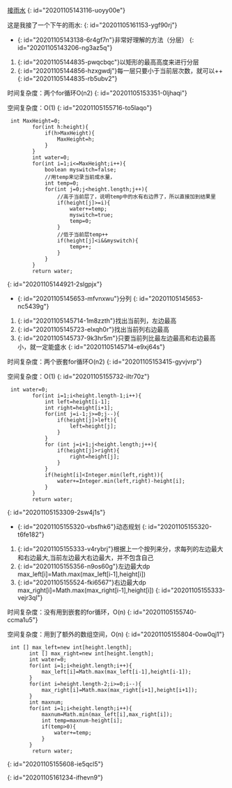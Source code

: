 [接雨水](https://leetcode-cn.com/problems/trapping-rain-water/)
{: id="20201105143116-uoyy00e"}

这是我接了一个下午的雨水:
{: id="20201105161153-ygf90rj"}

* {: id="20201105143138-6r4gf7n"}非常好理解的方法（分层）
{: id="20201105143206-ng3az5q"}

1. {: id="20201105144835-pwqcbqc"}以矩形的最高高度来进行分层
2. {: id="20201105144856-hzxgwdj"}每一层只要小于当前层次数，就可以++
{: id="20201105144835-rb5ubv2"}

时间复杂度：两个for循环O(n2)
{: id="20201105153351-0ljhaqi"}

空间复杂度：O(1)
{: id="20201105155716-to5laqo"}

```
 int MaxHeight=0;
        for(int h:height){
            if(h>MaxHeight){
                MaxHeight=h;
            }
        }
        int water=0;
        for(int i=1;i<=MaxHeight;i++){
            boolean myswitch=false;
            //用temp来记录当前成水量，
            int temp=0;
            for(int j=0;j<height.length;j++){
                //高于当前层了，说明temp中的水有右边界了，所以直接加到结果里
                if(height[j]>=i){
                    water+=temp;
                    myswitch=true;
                    temp=0;
                }
                //低于当前层temp++
                if(height[j]<i&&myswitch){
                    temp++;
                }
            }
        }
        return water;
```
{: id="20201105144921-2slgpjx"}

* {: id="20201105145653-mfvnxwu"}分列
{: id="20201105145653-nc5439g"}

1. {: id="20201105145714-1m8zzth"}找出当前列，左边最高
2. {: id="20201105145723-elxqh0r"}找出当前列右边最高
3. {: id="20201105145737-9k3hr5m"}只要当前列比最左边最高和右边最高小，就一定能盛水
{: id="20201105145714-e9xj64s"}

时间复杂度：两个嵌套for循环O(n2)
{: id="20201105153415-gyvjvrp"}

空间复杂度：O(1)
{: id="20201105155732-iltr70z"}

```
 int water=0;
        for(int i=1;i<height.length-1;i++){
            int left=height[i-1];
            int right=height[i+1];
            for(int j=i-1;j>=0;j--){
                if(height[j]>left){
                    left=height[j];
                }
            }
            for (int j=i+1;j<height.length;j++){
                if(height[j]>right){
                    right=height[j];
                }
            }
            if(height[i]<Integer.min(left,right)){
                water+=Integer.min(left,right)-height[i];
            }
        }
        return water;
```
{: id="20201105153309-2sw4j1s"}

* {: id="20201105155320-vbsfhk6"}动态规划
{: id="20201105155320-t6fe182"}

1. {: id="20201105155333-v4rybrj"}根据上一个按列来分，求每列的左边最大和右边最大,当前左边最大右边最大，并不包含自己
2. {: id="20201105155356-n9os60g"}左边最大dp max_left[i]=Math.max(max_left[i-1],height[i])
3. {: id="20201105155524-fki6567"}右边最大dp max_right[i]=Math.max(max_right[i-1],height[i])
{: id="20201105155333-vejr3ql"}

时间复杂度：没有用到嵌套的for循环，O(n)
{: id="20201105155740-ccma1u5"}

空间复杂度：用到了额外的数组空间，O(n)
{: id="20201105155804-0ow0qj1"}

```
 int [] max_left=new int[height.length];
       int [] max_right=new int[height.length];
       int water=0;
       for(int i=1;i<height.length;i++){
           max_left[i]=Math.max(max_left[i-1],height[i-1]);
       }
       for(int i=height.length-2;i>=0;i--){
           max_right[i]=Math.max(max_right[i+1],height[i+1]);
       }
       int maxnum;
       for(int i=1;i<height.length;i++){
           maxnum=Math.min(max_left[i],max_right[i]);
           int temp=maxnum-height[i];
           if(temp>0){
               water+=temp;
           }
       }
        return water;
```
{: id="20201105155608-ie5qcl5"}

{: id="20201105161234-ifhevn9"}
